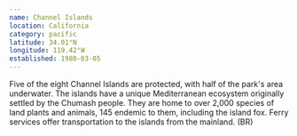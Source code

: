 ```yaml
---
name: Channel Islands
location: California
category: pacific
latitude: 34.01°N
longitude: 119.42°W
established: 1980-03-05
---
```


Five of the eight Channel Islands are protected, with half of the park's area underwater. The islands have a unique Mediterranean ecosystem originally settled by the Chumash people. They are home to over 2,000 species of land plants and animals, 145 endemic to them, including the island fox. Ferry services offer transportation to the islands from the mainland. (BR)
